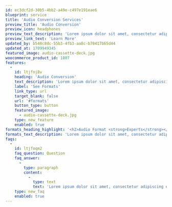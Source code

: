 ```yaml
---
id: ec3dcf2d-30b5-4bb2-a49e-c497e191eae6
blueprint: service
title: 'Audio Conversion Services'
preview_title: 'Audio Conversion'
preview_icon: headphones
preview_text_description: 'Lorem ipsum dolor sit amet, consectetur adipiscing elit, sed do eiusmod tempor incididunt ut labore.'
preview_link_text: 'Learn More'
updated_by: b548c8dc-55b3-4fb3-aa8c-b78417b65d44
updated_at: 1709949345
featured_image: audio-cassette-deck.jpg
woocommerce_product_id: 1807
features:
  -
    id: ltjfnj8v
    heading: 'Audio Conversion'
    text_description: 'Lorem ipsum dolor sit amet, consectetur adipiscing elit, sed do eiusmod tempor incididunt ut labore et dolore magna aliqua. Ut enim ad minim veniam.'
    label: 'See Formats'
    link_type: url
    target_blank: false
    url: '#formats'
    button_type: button
    featured_image:
      - audio-cassette-deck.jpg
    type: new_feature
    enabled: true
formats_heading_highlight: '<h2>Audio Format <strong>Experts</strong></h2>'
formats_text_description: 'Lorem ipsum dolor sit amet, consectetur adipiscing elit, sed do eiusmod tempor incididunt ut labore et dolore magna aliqua. Ut enim ad minim veniam.'
faqs:
  -
    id: ltjfoqm2
    faq_question: Question
    faq_answer:
      -
        type: paragraph
        content:
          -
            type: text
            text: 'Lorem ipsum dolor sit amet, consectetur adipiscing elit, sed do eiusmod tempor incididunt ut labore et dolore magna aliqua. Ut enim ad minim veniam'
    type: new_faq
    enabled: true
---
```

